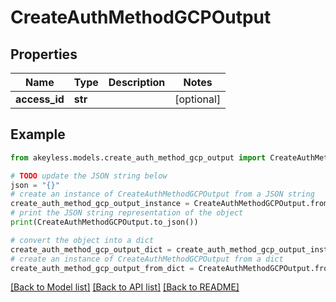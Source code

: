 # CreateAuthMethodGCPOutput


## Properties

Name | Type | Description | Notes
------------ | ------------- | ------------- | -------------
**access_id** | **str** |  | [optional] 

## Example

```python
from akeyless.models.create_auth_method_gcp_output import CreateAuthMethodGCPOutput

# TODO update the JSON string below
json = "{}"
# create an instance of CreateAuthMethodGCPOutput from a JSON string
create_auth_method_gcp_output_instance = CreateAuthMethodGCPOutput.from_json(json)
# print the JSON string representation of the object
print(CreateAuthMethodGCPOutput.to_json())

# convert the object into a dict
create_auth_method_gcp_output_dict = create_auth_method_gcp_output_instance.to_dict()
# create an instance of CreateAuthMethodGCPOutput from a dict
create_auth_method_gcp_output_from_dict = CreateAuthMethodGCPOutput.from_dict(create_auth_method_gcp_output_dict)
```
[[Back to Model list]](../README.md#documentation-for-models) [[Back to API list]](../README.md#documentation-for-api-endpoints) [[Back to README]](../README.md)


